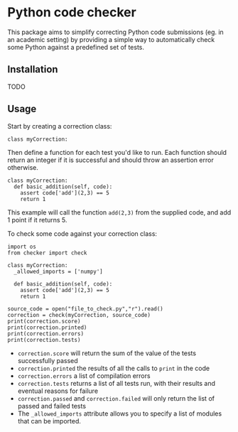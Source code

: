 # Python code checker

This package aims to simplify correcting Python code submissions (eg. in an academic setting) by providing a simple way to automatically check some Python against a predefined set of tests.

## Installation
TODO

## Usage
Start by creating a correction class:
```
class myCorrection:
```

Then define a function for each test you'd like to run. Each function should return an integer if it is successful and should throw an assertion error otherwise.
```
class myCorrection:
  def basic_addition(self, code):
    assert code['add'](2,3) == 5
    return 1
```
This example will call the function `add(2,3)` from the supplied code, and add 1 point if it returns 5.

To check some code against your correction class:
```
import os
from checker import check

class myCorrection:
  _allowed_imports = ['numpy']

  def basic_addition(self, code):
    assert code['add'](2,3) == 5
    return 1

source_code = open("file_to_check.py","r").read()
correction = check(myCorrection, source_code)
print(correction.score)
print(correction.printed)
print(correction.errors)
print(correction.tests)
```

- `correction.score` will return the sum of the value of the tests successfully passed
- `correction.printed` the results of all the calls to `print` in the code
- `correction.errors` a list of compilation errors
- `correction.tests` returns a list of all tests run, with their results and eventual reasons for failure
- `correction.passed` and `correction.failed` will only return the list of passed and failed tests
- The `_allowed_imports` attribute allows you to specify a list of modules that can be imported.

